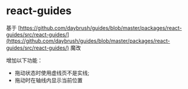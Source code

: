 # react-guides

基于 [https://github.com/daybrush/guides/blob/master/packages/react-guides/src/react-guides/](https://github.com/daybrush/guides/blob/master/packages/react-guides/src/react-guides/) 魔改

增加以下功能：

- 拖动状态时使用虚线页不是实线;
- 拖动时在轴线内显示当前位置


